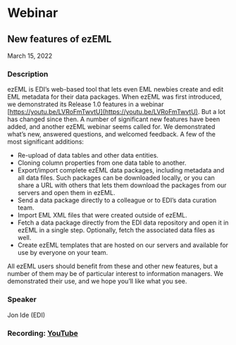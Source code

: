 # Webinar

## New features of ezEML

March 15, 2022

### Description

ezEML is EDI’s web-based tool that lets even EML newbies create and edit EML metadata for their data packages. When ezEML was first introduced, we demonstrated its Release 1.0 features in a webinar [https://youtu.be/LVRoFmTwvtU](https://youtu.be/LVRoFmTwvtU). But a lot has changed since then. A number of significant new features have been added, and another ezEML webinar seems called for. We demonstrated what’s new, answered questions, and welcomed feedback. A few of the most significant additions:

 - Re-upload of data tables and other data entities.
 - Cloning column properties from one data table to another.
 - Export/import complete ezEML data packages, including metadata and all data files. Such packages can be downloaded locally, or you can share a URL with others that lets them download the packages from our servers and open them in ezEML.
 - Send a data package directly to a colleague or to EDI’s data curation team.
 - Import EML XML files that were created outside of ezEML.
 - Fetch a data package directly from the EDI data repository and open it in ezEML in a single step. Optionally, fetch the associated data files as well.
 - Create ezEML templates that are hosted on our servers and available for use by everyone on your team.

All ezEML users should benefit from these and other new features, but a number of them may be of particular interest to information managers. We demonstrated their use, and we hope you’ll like what you see.

### Speaker

Jon Ide (EDI)

### Recording: [YouTube](https://www.youtube.com/watch?v=QRCDeLGPYms)

<!-- Webinars -->

